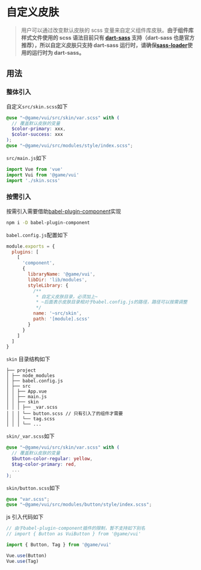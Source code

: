 # 自定义皮肤

> 用户可以通过改变默认皮肤的 scss 变量来自定义组件库皮肤。**由于组件库样式文件使用的 scss 语法目前只有 [dart-sass](https://sass-lang.com/dart-sass) 支持（dart-sass 也是官方推荐），所以自定义皮肤只支持 dart-sass 运行时，请确保[sass-loader](https://www.npmjs.com/package/sass-loader)使用的运行时为 dart-sass。**

## 用法

### 整体引入

自定义`src/skin.scss`如下

```scss
@use "~@game/vui/src/skin/var.scss" with (
  // 覆盖默认皮肤的变量
  $color-primary: xxx,
  $color-success: xxx
);
@use "~@game/vui/src/modules/style/index.scss";
```

`src/main.js`如下

```js
import Vue from 'vue'
import Vui from '@game/vui'
import './skin.scss'
```

### 按需引入

按需引入需要借助[babel-plugin-component](https://github.com/ElementUI/babel-plugin-component)实现

```bash
npm i -D babel-plugin-component
```

`babel.config.js`配置如下

```js
module.exports = {
  plugins: [
    [
      'component',
      {
        libraryName: '@game/vui',
        libDir: 'lib/modules',
        styleLibrary: {
          /**
           * 自定义皮肤目录，必须加上~
           * ~后面表示皮肤目录相对于babel.config.js的路径，路径可以按需调整
           */
          name: '~src/skin',
          path: '[module].scss'
        }
      }
    ]
  ]
}
```

`skin` 目录结构如下

```
├── project
│ ├── node_modules
│ ├── babel.config.js
│ ├── src
│ │ ├── App.vue
│ │ ├── main.js
│ │ ├── skin
│ │ │ ├── _var.scss
│ │ │ └── button.scss // 只有引入了的组件才需要
│ │ │ └── tag.scss
│ │ │ └── ...
```

`skin/_var.scss`如下

```scss
@use "~@game/vui/src/skin/var.scss" with (
  // 覆盖默认皮肤的变量
  $button-color-regular: yellow,
  $tag-color-primary: red,
  ...
);
```

`skin/button.scss`如下

```scss
@use "var.scss";
@use "~@game/vui/src/modules/button/style/index.scss";
```

js 引入代码如下

```js
// 由于babel-plugin-component插件的限制，暂不支持如下别名
// import { Button as VuiButton } from '@game/vui'

import { Button, Tag } from '@game/vui'

Vue.use(Button)
Vue.use(Tag)
```
